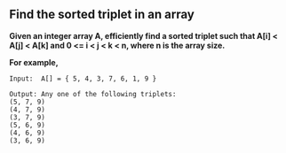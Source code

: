 ## Find the sorted triplet in an array ##

**Given an integer array A, efficiently find a sorted triplet such that A[i] < A[j] < A[k] and 0 <= i < j < k < n, where n is the array size.**

**For example,**

    Input:  A[] = { 5, 4, 3, 7, 6, 1, 9 }
 
    Output: Any one of the following triplets:
    (5, 7, 9)
    (4, 7, 9)
    (3, 7, 9)
    (5, 6, 9)
    (4, 6, 9)
    (3, 6, 9)
